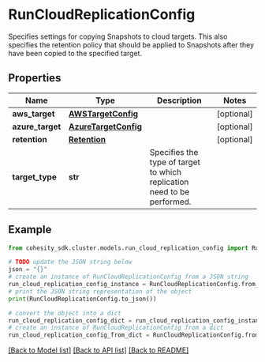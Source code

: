 # RunCloudReplicationConfig

Specifies settings for copying Snapshots to cloud targets. This also specifies the retention policy that should be applied to Snapshots after they have been copied to the specified target.

## Properties

Name | Type | Description | Notes
------------ | ------------- | ------------- | -------------
**aws_target** | [**AWSTargetConfig**](AWSTargetConfig.md) |  | [optional] 
**azure_target** | [**AzureTargetConfig**](AzureTargetConfig.md) |  | [optional] 
**retention** | [**Retention**](Retention.md) |  | [optional] 
**target_type** | **str** | Specifies the type of target to which replication need to be performed. | 

## Example

```python
from cohesity_sdk.cluster.models.run_cloud_replication_config import RunCloudReplicationConfig

# TODO update the JSON string below
json = "{}"
# create an instance of RunCloudReplicationConfig from a JSON string
run_cloud_replication_config_instance = RunCloudReplicationConfig.from_json(json)
# print the JSON string representation of the object
print(RunCloudReplicationConfig.to_json())

# convert the object into a dict
run_cloud_replication_config_dict = run_cloud_replication_config_instance.to_dict()
# create an instance of RunCloudReplicationConfig from a dict
run_cloud_replication_config_from_dict = RunCloudReplicationConfig.from_dict(run_cloud_replication_config_dict)
```
[[Back to Model list]](../README.md#documentation-for-models) [[Back to API list]](../README.md#documentation-for-api-endpoints) [[Back to README]](../README.md)


